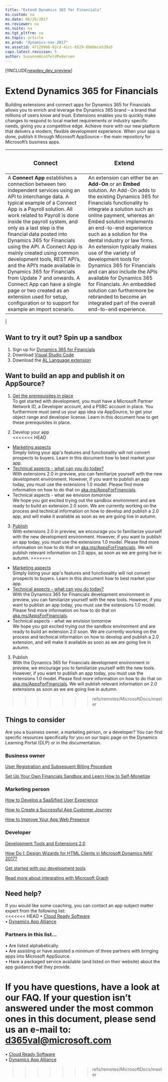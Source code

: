 ```yaml
---
title: "Extend Dynamics 365 for Financials"
ms.custom: na
ms.date: 06/26/2017
ms.reviewer: na
ms.suite: na
ms.tgt_pltfrm: na
ms.topic: article
ms.prod: "dynamics-nav-2017"
ms.assetid: 471299b6-82cd-41cc-b529-8b60ece530a5
caps.latest.revision: 5
author: SusanneWindfeldPedersen
---
```


[!INCLUDE[newdev_dev_preview](includes/newdev_dev_preview.md)]

# Extend Dynamics 365 for Financials
Building extensions and connect apps for Dynamics 365 for Financials allows you to enrich and leverage the Dynamics 365 brand – a brand that millions of users know and trust. Extensions enables you to quickly make changes to respond to local market requirements or industry specific needs, giving you a competitive edge. Achieve more with our new platform that delivers a modern, flexible development experience. When your app is done, publish it through Microsoft AppSource – the main repository for Microsoft’s business apps.


|<h3>Connect</h3>|<h3>Extend</h3>|
|----------------|---------------|
|A **Connect App** establishes a connection between two independent services using an API to interchange data. A typical example of a Connect App is a Payroll solution. All work related to Payroll is done inside the payroll system, and only as a last step is the financial data posted into Dynamics 365 for Financials using the API. A Connect App is mainly created using common development tools, REST API’s, and the API’s made available in Dynamics 365 for Financials from Update 7 and onwards. A Connect App can have a single page or two created as an extension used for setup, configuration or to support for example an import scenario.|An extension can either be an **Add-On** or an **Embed** solution. An Add-On adds to the existing Dynamics 365 for Financials functionality to integrate a solution such as online payment, whereas an Embed solution implements an end-to-end experience such as a solution for the dental industry or law firms. An extension typically makes use of the variety of development tools for Dynamics 365 for Financials and can also include the APIs available for Dynamics 365 for Financials. An embedded solution can furthermore be rebranded to become an integrated part of the overall end-to-end experience.
|

## Want to try it out? Spin up a sandbox

<!--
1)	Get your Microsoft Dynamics 365 for Financials tenant: [link]()
2)	In Microsoft Dynamics 365 for Financials, search for **Environments**, and choose the relevant link.
3)	Choose Sandbox Environment, and follow the instructions in the wizard.
4)	Next, make sure you have Visual Studio Code installed: https://code.visualstudio.com/Download
5)	In Visual Studio Code, ...
-->
1) Sign up for [Dynamics 365 for Financials]()  
2) Download [Visual Studio Code](https://code.visualstudio.com/Download)  
3) Download the [AL Language extension](vscode:extension/ms-dynamics-smb.al)  

## Want to build an app and publish it on AppSource?
1)	[Get the prerequisites in place]()  
To get started with development, you must have a Microsoft Partner Network ID, a Developer account, and a PSBC account in place. You furthermore must send us your app idea via AppSource, to get your object range and developer license. Learn in this document how to get these prerequisites in place.

2)	Develop your app   
<<<<<<< HEAD
- [Marketing aspects]()  
Simply listing your app's features and functionality will not convert prospects to buyers. Learn in this document how to best market your app.
- [Technical aspects - what can you do today?]()  
With extensions 2.0 in preview, you can familiarize yourself with the new development environment. However, if you want to publish an app today, you must use the extensions 1.0 model. Please find more information on how to do that on [aka.ms/AppsForFinancials]().
- Technical aspects - what we envision *tomorrow*  
We hope you got excited trying out the sandbox environment and are ready to build an extension 2.0 soon. We are currently working on the process and technical information on how to develop and publish a 2.0 app, and will make it available as soon as we are going live in autumn.

3)	[Publish]()  
With extensions 2.0 in preview, we encourage you to familiarize yourself with the new development environment. However, if you want to publish an app today, you must use the extensions 1.0 model. Please find more information on how to do that on [aka.ms/AppsForFinancials](). We will publish relevant information on 2.0 apps, as soon as we are going live in autumn.
=======
- [Marketing aspects](https://go.microsoft.com/fwlink/?linkid=841518)  
Simply listing your app's features and functionality will not convert prospects to buyers. Learn in this document how to best market your app. 
- [Technical aspects - what can you do today?](https://go.microsoft.com/fwlink/?linkid=841516)  
With the Dynamics 365 for Financials development environment in preview, you can familiarize yourself with the new tools. However, if you want to publish an app today, you must use the extensions 1.0 model. Please find more information on how to do that on [aka.ms/AppsForFinancials](http://aka.ms/AppsForFinancials).
- Technical aspects - what we envision tomorrow  
We hope you got excited trying out the sandbox environment and are ready to build an extension 2.0 soon. We are currently working on the process and technical information on how to develop and publish a 2.0 extension, and will make it available as soon as we are going live in autumn. 

3)	Publish  
With the Dynamics 365 for Financials development environment in preview, we encourage you to familiarize yourself with the new tools. However, if you want to publish an app today, you must use the extensions 1.0 model. Please find more information on how to do that on [aka.ms/AppsForFinancials](). We will publish relevant information on 2.0 extensions as soon as we are going live in autumn. 
>>>>>>> refs/remotes/MicrosoftDocs/master

## Things to consider
Are you a business owner, a marketing person, or a developer? You can find specific resources specifically for you on our topic page on the Dynamics Learning Portal (DLP) or in the documentation.

### Business owner
[User Registration and Subsequent Billing Procedure](https://mbspartner.microsoft.com/secure/coursematerials/D365B/Standalone/User_Registration_and_Subsequent_Billing_Procedures.pdf)  

[Set Up Your Own Financials Sandbox and Learn How to Self-Monetize](https://mbspartner.microsoft.com/D365B/Videos/101385)  


### Marketing person
[How to Develop a SaaSified User Experience](https://mbspartner.microsoft.com/D365B/Videos/101493)  

[How to Create a Successful App Customer Journey](https://mbspartner.microsoft.com/D365B/Videos/101484)  

[How to Improve Your App Web Presence](https://mbspartner.microsoft.com/D365B/Videos/101491)

### Developer
[Development Tools and Extensions 2.0](https://mbspartner.microsoft.com/secure/coursematerials/D365B/Standalone/Development_Tools_and_Extensions_2.0.pdf)

[How Do I: Design Wizards for HTML Clients in Microsoft Dynamics NAV 2017?](https://mbspartner.microsoft.com/NAV/Videos/101246)  

[Get started with our development tools](https://review.docs.microsoft.com/en-us/dynamics365/developerbe/devenv-dev-overview?branch=master)  

[Read more about integrating with Microsoft Graph](https://developer.microsoft.com/en-us/graph/docs/concepts/overview)  

## Need help?
If you would like some coaching, you can contact an app subject matter expert from the following list:  
<<<<<<< HEAD
•	[Cloud Ready Software](http://cloud-ready-software.com)  
•	[Dynamics App Alliance](http://dynamicsappalliance.com)

### Partners in this list...
•	Are listed alphabetically.  
•	Are assisting or have assisted a minimum of three partners with bringing apps into Microsoft AppSource.  
•	Have a packaged service available (and listed on their website) about the app guidance that they provide.  

If you have questions, have a look at our FAQ. If your question isn’t answered under the most common ones in this document, please send us an e-mail to: d365val@microsoft.com
=======
•	[Cloud Ready Software](http://cloud-ready-software.com)    
•	[Dynamics App Alliance](http://dynamicsappalliance.com)
>>>>>>> refs/remotes/MicrosoftDocs/master
